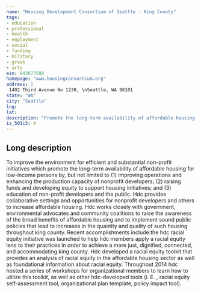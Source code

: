 ```yaml
---
name: "Housing Development Consortium of Seattle - King County"
tags:
- education
- professional
- health
- employment
- social
- funding
- military
- greek
- arts
ein: 943073588
homepage: "www.housingconsortium.org"
address: |
 1402 Third Avenue No 1230, \nSeattle, WA 98101
state: "WA"
city: "Seattle"
lng: 
lat: 
description: "Promote the long-term availability of affordable housing to low-income persons. "
is_501c3: X
---
```


## Long description

To improve the environment for efficient and substantial non-profit initiatives which promote the long-term availability of affordable housing for low-income persons by, but not limited to (1) improving operations and enhancing the production capacity of nonprofit developers; (2) raising funds and developing equity to support housing initiatives; and (3) education of non-profit developers and the public. Hdc provides collaborative settings and opportunities for nonprofit developers and others to increase affordable housing. Hdc works closely with government, environmental advocates and community coalitions to raise the awareness of the broad benefits of affordable housing and to implement sound public policies that lead to increases in the quantity and quality of such housing throughout king county. Recent accomplishments include:the hdc racial equity initiative was launched to help hdc members apply a racial equity lens to their practices in order to achieve a more just, dignified, connected, and accommodating king county. Hdc developed a racial equity toolkit that provides an analysis of racial equity in the affordable housing sector as well as foundational information about racial equity. Throughout 2014 hdc hosted a series of workshops for organizational members to learn how to utilize this toolkit, as well as other hdc-developed tools (i. E. , racial equity self-assessment tool, organizational plan template, policy impact tool). 
